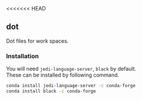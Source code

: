<<<<<<< HEAD
## dot
Dot files for work spaces.

### Installation
You will need `jedi-language-server`, `black` by default.  
These can be installed by following command.  
```bash
conda install jedi-language-server -c conda-forge
conda install black -c conda-forge
```
